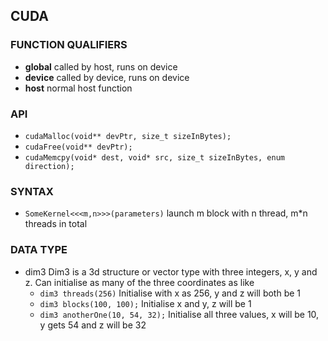 CUDA
---

### FUNCTION QUALIFIERS

- __global__ called by host, runs on device
- __device__ called by device, runs on device
- __host__ normal host function

### API

- `cudaMalloc(void** devPtr, size_t sizeInBytes);`
- `cudaFree(void** devPtr);`
- `cudaMemcpy(void* dest, void* src, size_t sizeInBytes, enum direction);`

### SYNTAX

- `SomeKernel<<<m,n>>>(parameters)` launch m block with n thread, m*n threads in total

### DATA TYPE

- dim3 Dim3 is a 3d structure or vector type with three integers, x, y and z. Can initialise as many of the three coordinates as like
  - `dim3 threads(256)` Initialise with x as 256, y and z will both be 1
  - `dim3 blocks(100, 100);` Initialise x and y, z will be 1
  - `dim3 anotherOne(10, 54, 32);` Initialise all three values, x will be 10, y gets 54 and z will be 32